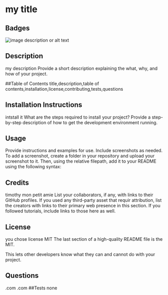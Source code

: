 # my title
## Badges
![image description or alt text](https://img.shields.io/badge/License-Apache%202.0-blue.svg)
    
## Description
my description
Provide a short description explaining the what, why, and how of your project.
   
##Table of Contents 
title,description,table of contents,installation,license,contributing,tests,questions
    
## Installation Instructions
intstall it
What are the steps required to install your project? Provide a step-by-step description of how to get the development environment running.
   
## Usage
Provide instructions and examples for use. Include screenshots as needed.
To add a screenshot, create a folder in your repository and upload your screenshot to it. Then, using the relative filepath, add it to your README using the following syntax:
   
## Credits
timothy mon petit amie
List your collaborators, if any, with links to their GitHub profiles.
If you used any third-party asset that requir attribution, list the creators with links to their primary web presence in this section.
If you followed tutorials, include links to those here as well.
## License
you chose license MIT
The last section of a high-quality README file is the MIT.

This lets other developers know what they can and cannot do with your project.
   
## Questions
.com
.com
##Tests
none
